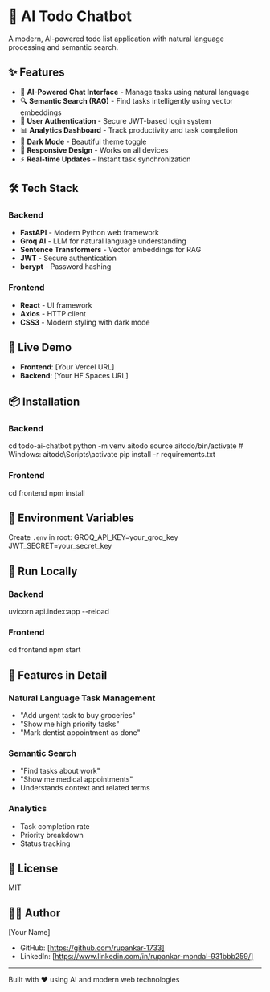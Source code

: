 # 🤖 AI Todo Chatbot

A modern, AI-powered todo list application with natural language processing and semantic search.

## ✨ Features

- 🤖 **AI-Powered Chat Interface** - Manage tasks using natural language
- 🔍 **Semantic Search (RAG)** - Find tasks intelligently using vector embeddings
- 🔐 **User Authentication** - Secure JWT-based login system
- 📊 **Analytics Dashboard** - Track productivity and task completion
- 🌙 **Dark Mode** - Beautiful theme toggle
- 📱 **Responsive Design** - Works on all devices
- ⚡ **Real-time Updates** - Instant task synchronization

## 🛠️ Tech Stack

### Backend
- **FastAPI** - Modern Python web framework
- **Groq AI** - LLM for natural language understanding
- **Sentence Transformers** - Vector embeddings for RAG
- **JWT** - Secure authentication
- **bcrypt** - Password hashing

### Frontend
- **React** - UI framework
- **Axios** - HTTP client
- **CSS3** - Modern styling with dark mode

## 🚀 Live Demo

- **Frontend**: [Your Vercel URL]
- **Backend**: [Your HF Spaces URL]

## 📦 Installation

### Backend
cd todo-ai-chatbot
python -m venv aitodo
source aitodo/bin/activate # Windows: aitodo\Scripts\activate
pip install -r requirements.txt

### Frontend
cd frontend
npm install


## 🔑 Environment Variables

Create `.env` in root:
GROQ_API_KEY=your_groq_key
JWT_SECRET=your_secret_key


## 🏃 Run Locally

### Backend
uvicorn api.index:app --reload


### Frontend
cd frontend
npm start

## 🎯 Features in Detail

### Natural Language Task Management
- "Add urgent task to buy groceries"
- "Show me high priority tasks"
- "Mark dentist appointment as done"

### Semantic Search
- "Find tasks about work"
- "Show me medical appointments"
- Understands context and related terms

### Analytics
- Task completion rate
- Priority breakdown
- Status tracking

## 📝 License

MIT

## 👨‍💻 Author

[Your Name]
- GitHub: [https://github.com/rupankar-1733]
- LinkedIn: [https://www.linkedin.com/in/rupankar-mondal-931bbb259/]

---
Built with ❤️ using AI and modern web technologies